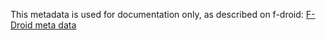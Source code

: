 This metadata is used for documentation only, as described on f-droid:
[F-Droid meta data](https://f-droid.org/en/docs/All_About_Descriptions_Graphics_and_Screenshots/)
